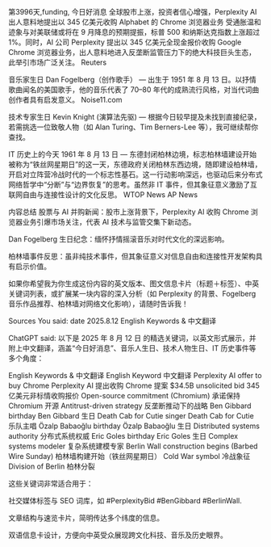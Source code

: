 第3996天,funding, 今日好消息
全球股市上涨，投资者信心增强，Perplexity AI 出人意料地提出以 345 亿美元收购 Alphabet 的 Chrome 浏览器业务
受通胀温和迹象与对美联储或将在 9 月降息的预期提振，标普 500 和纳斯达克指数上涨超过 1%。同时，AI 公司 Perplexity 提出以 345 亿美元全现金报价收购 Google Chrome 浏览器业务，出人意料地进入反垄断监管压力下的绝大科技巨头生态，此举引市场广泛关注。
Reuters

音乐家生日
Dan Fogelberg（创作歌手） — 出生于 1951 年 8 月 13 日。以抒情歌曲闻名的美国歌手，他的音乐代表了 70–80 年代的成熟流行风格，对当代词曲创作者具有启发意义。
Noise11.com

技术专家生日
Kevin Knight (演算法先驱) — 根据今日较早提及未找到直接纪录，若需挑选一位致敬人物（如 Alan Turing、Tim Berners-Lee 等），我可继续帮你查找。

IT 历史上的今天
1961 年 8 月 13 日 — 东德封闭柏林边境，标志柏林墙建设开始
被称为“铁丝网星期日”的这一天，东德政府关闭柏林东西边境，随即建设柏林墙，开启对立阵营冷战时代的一个标志性基石。这一行动影响深远，也驱动后来分布式网络哲学中“分断”与“边界恢复”的思考。虽然非 IT 事件，但其象征意义激励了互联网自由与连接性设计的文化反思。
WTOP News
AP News

内容总结
股票与 AI 并购新闻：股市上涨背景下，Perplexity AI 收购 Chrome 浏览器业务引爆市场关注，代表 AI 技术与监管交集下新动态。

Dan Fogelberg 生日纪念：缅怀抒情摇滚音乐对时代文化的深远影响。

柏林墙事件反思：虽非纯技术事件，但其象征意义对信息自由和连接性开发架构具有启示价值。

如果你希望我为你生成这份内容的英文版本、图文信息卡片（标题＋标签）、中英关键词列表，或扩展某一块内容的深入分析（如 Perplexity 的背景、Fogelberg 音乐作品推荐、柏林墙对网络文化影响），请随时告诉我！












Sources
You said:
date 2025.8.12  English Keywords & 中文翻译


ChatGPT said:
以下是 2025 年 8 月 12 日 的精选关键词，以英文形式展示，并附上中文翻译，涵盖“今日好消息”、音乐人生日、技术人物生日、IT 历史事件等多个角度：

English Keywords & 中文翻译
English Keyword	中文翻译
Perplexity AI offer to buy Chrome	Perplexity AI 提出收购 Chrome 提案
$34.5B unsolicited bid	345 亿美元非标情收购报价
Open-source commitment (Chromium)	承诺保持 Chromium 开源
Antitrust-driven strategy	反垄断推动下的战略
Ben Gibbard birthday	Ben Gibbard 生日
Death Cab for Cutie singer	Death Cab for Cutie 乐队主唱
Özalp Babaoğlu birthday	Özalp Babaoğlu 生日
Distributed systems authority	分布式系统权威
Eric Goles birthday	Eric Goles 生日
Complex systems modeler	复杂系统建模专家
Berlin Wall construction begins (Barbed Wire Sunday)	柏林墙构建开始（铁丝网星期日）
Cold War symbol	冷战象征
Division of Berlin	柏林分裂

这些关键词非常适合用于：

社交媒体标签与 SEO 词库，如 #PerplexityBid #BenGibbard #BerlinWall.

文章结构与速览卡片，简明传达多个纬度的信息。

双语信息卡设计，方便向中英受众展现跨文化科技、音乐及历史眼界。